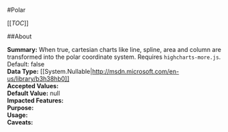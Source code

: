 #Polar

[[_TOC_]]

##About

**Summary:**  When true, cartesian charts like line, spline, area and column are transformed into the polar coordinate system. Requires <code>highcharts-more.js</code>. Default: false   
**Data Type:** [[System.Nullable|http://msdn.microsoft.com/en-us/library/b3h38hb0]]  
**Accepted Values:**   
**Default Value:** null  
**Impacted Features:**   
**Purpose:**   
**Usage:**   
**Caveats:**   

